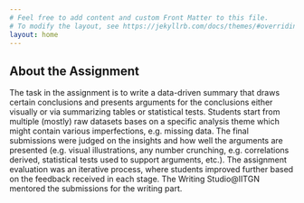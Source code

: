 ```yaml
---
# Feel free to add content and custom Front Matter to this file.
# To modify the layout, see https://jekyllrb.com/docs/themes/#overriding-theme-defaults
layout: home
---
```


## About the Assignment
The task in the assignment is to write a data-driven summary that draws certain conclusions and presents arguments for the conclusions either visually or via summarizing tables or statistical tests. Students start from multiple (mostly) raw datasets bases on a specific analysis theme which might contain various imperfections, e.g. missing data. The final submissions were judged on the insights and how well the arguments are presented (e.g. visual illustrations, any number crunching, e.g. correlations derived, statistical tests used to support arguments, etc.). The assignment evaluation was an iterative process, where students improved further based on the feedback received in each stage. The Writing Studio@IITGN mentored the submissions for the writing part.